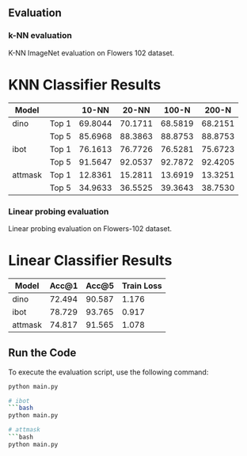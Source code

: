 ## Evaluation

### k-NN evaluation

K-NN ImageNet evaluation on Flowers 102 dataset.

# KNN Classifier Results

| Model   |            | 10-NN        | 20-NN        | 100-N       | 200-N       |
|---------|------------|--------------|--------------|-------------|-------------|
| dino    | Top 1      | 69.8044  | 70.1711  | 68.5819 | 68.2151 |
|         | Top 5      | 85.6968  | 88.3863  | 88.8753| 88.8753|
| ibot    | Top 1      | 76.1613  | 76.7726  | 76.5281 | 75.6723 |
|         | Top 5      | 91.5647  | 92.0537      | 92.7872 | 92.4205    |
| attmask | Top 1      | 12.8361  | 15.2811  | 13.6919| 13.3251 |
|         | Top 5      | 34.9633  | 36.5525 | 39.3643 | 38.7530|

### Linear probing evaluation

Linear probing evaluation on Flowers-102 dataset.

# Linear Classifier Results

| Model   | Acc@1  | Acc@5   | Train Loss |
|---------|--------|---------|------------|
| dino    | 72.494 | 90.587  | 1.176      |
| ibot    | 78.729 | 93.765  | 0.917      |
| attmask | 74.817 | 91.565  | 1.078      |

## Run the Code

To execute the evaluation script, use the following command:

```bash
python main.py

# ibot
```bash
python main.py

# attmask
```bash
python main.py
